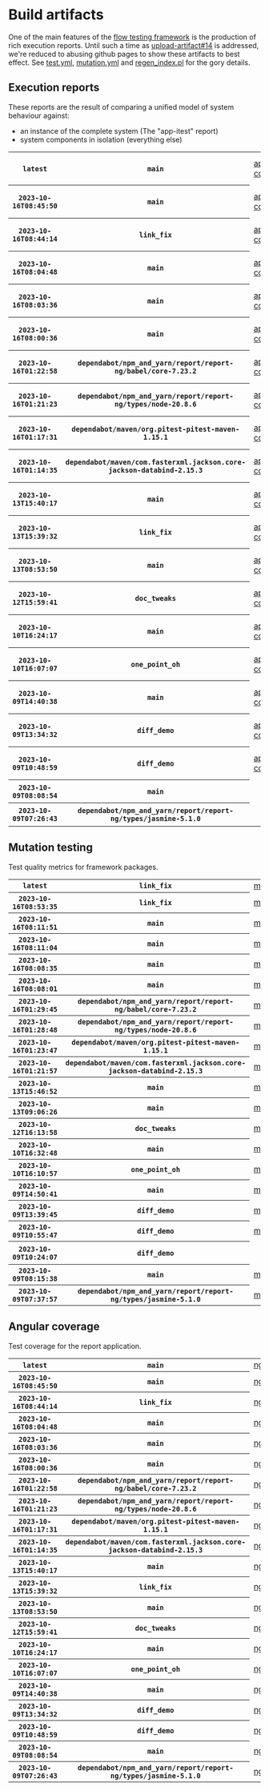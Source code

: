 # Build artifacts

One of the main features of the [flow testing framework](https://github.com/Mastercard/flow) is the production of rich execution reports.
Until such a time as [upload-artifact#14](https://github.com/actions/upload-artifact/issues/14) is addressed, we're reduced to abusing github pages to show these artifacts to best effect.
See [test.yml](https://github.com/Mastercard/flow/blob/main/.github/workflows/test.yml), [mutation.yml](https://github.com/Mastercard/flow/blob/main/.github/workflows/mutation.yml) and [regen_index.pl](https://github.com/Mastercard/flow/blob/pages/regen_index.pl) for the gory details.

## Execution reports

These reports are the result of comparing a unified model of system behaviour against:
 * an instance of the complete system (The "app-itest" report)
 * system components in isolation (everything else)

<!-- start:execution -->
<table>
	<tbody>
		<tr> <th><code>latest</code></th>
			 <th><code>main</code></th>
			<td><a href="execution/latest/app-core/target/mctf/latest/index.html">app-core</a></td>
			<td><a href="execution/latest/app-histogram/target/mctf/latest/index.html">app-histogram</a></td>
			<td><a href="execution/latest/app-itest/target/mctf/latest/index.html">app-itest</a></td>
			<td><a href="execution/latest/app-queue/target/mctf/latest/index.html">app-queue</a></td>
			<td><a href="execution/latest/app-store/target/mctf/latest/index.html">app-store</a></td>
			<td><a href="execution/latest/app-ui/target/mctf/latest/index.html">app-ui</a></td>
			<td><a href="execution/latest/app-web-ui/target/mctf/latest/index.html">app-web-ui</a></td>
			<td></td>
			<td></td>
			<td></td>
			<td></td>
			<td></td>
			<td></td>
			<td></td>
			<td></td>
		</tr>
		<tr> <th><code>2023-10-16T08:45:50</code></th>
			 <th><code>main</code></th>
			<td><a href="execution/1697445950/app-core/target/mctf/latest/index.html">app-core</a></td>
			<td><a href="execution/1697445950/app-histogram/target/mctf/latest/index.html">app-histogram</a></td>
			<td><a href="execution/1697445950/app-itest/target/mctf/latest/index.html">app-itest</a></td>
			<td><a href="execution/1697445950/app-queue/target/mctf/latest/index.html">app-queue</a></td>
			<td><a href="execution/1697445950/app-store/target/mctf/latest/index.html">app-store</a></td>
			<td><a href="execution/1697445950/app-ui/target/mctf/latest/index.html">app-ui</a></td>
			<td><a href="execution/1697445950/app-web-ui/target/mctf/latest/index.html">app-web-ui</a></td>
			<td></td>
			<td></td>
			<td></td>
			<td></td>
			<td></td>
			<td></td>
			<td></td>
			<td></td>
		</tr>
		<tr> <th><code>2023-10-16T08:44:14</code></th>
			 <th><code>link_fix</code></th>
			<td><a href="execution/1697445854/app-core/target/mctf/latest/index.html">app-core</a></td>
			<td><a href="execution/1697445854/app-histogram/target/mctf/latest/index.html">app-histogram</a></td>
			<td><a href="execution/1697445854/app-itest/target/mctf/latest/index.html">app-itest</a></td>
			<td><a href="execution/1697445854/app-queue/target/mctf/latest/index.html">app-queue</a></td>
			<td><a href="execution/1697445854/app-store/target/mctf/latest/index.html">app-store</a></td>
			<td><a href="execution/1697445854/app-ui/target/mctf/latest/index.html">app-ui</a></td>
			<td><a href="execution/1697445854/app-web-ui/target/mctf/latest/index.html">app-web-ui</a></td>
			<td></td>
			<td></td>
			<td></td>
			<td></td>
			<td></td>
			<td></td>
			<td></td>
			<td></td>
		</tr>
		<tr> <th><code>2023-10-16T08:04:48</code></th>
			 <th><code>main</code></th>
			<td><a href="execution/1697443488/app-core/target/mctf/latest/index.html">app-core</a></td>
			<td><a href="execution/1697443488/app-histogram/target/mctf/latest/index.html">app-histogram</a></td>
			<td><a href="execution/1697443488/app-itest/target/mctf/latest/index.html">app-itest</a></td>
			<td><a href="execution/1697443488/app-queue/target/mctf/latest/index.html">app-queue</a></td>
			<td><a href="execution/1697443488/app-store/target/mctf/latest/index.html">app-store</a></td>
			<td><a href="execution/1697443488/app-ui/target/mctf/latest/index.html">app-ui</a></td>
			<td><a href="execution/1697443488/app-web-ui/target/mctf/latest/index.html">app-web-ui</a></td>
			<td></td>
			<td></td>
			<td></td>
			<td></td>
			<td></td>
			<td></td>
			<td></td>
			<td></td>
		</tr>
		<tr> <th><code>2023-10-16T08:03:36</code></th>
			 <th><code>main</code></th>
			<td><a href="execution/1697443416/app-core/target/mctf/latest/index.html">app-core</a></td>
			<td><a href="execution/1697443416/app-histogram/target/mctf/latest/index.html">app-histogram</a></td>
			<td><a href="execution/1697443416/app-itest/target/mctf/latest/index.html">app-itest</a></td>
			<td><a href="execution/1697443416/app-queue/target/mctf/latest/index.html">app-queue</a></td>
			<td><a href="execution/1697443416/app-store/target/mctf/latest/index.html">app-store</a></td>
			<td><a href="execution/1697443416/app-ui/target/mctf/latest/index.html">app-ui</a></td>
			<td><a href="execution/1697443416/app-web-ui/target/mctf/latest/index.html">app-web-ui</a></td>
			<td></td>
			<td></td>
			<td></td>
			<td></td>
			<td></td>
			<td></td>
			<td></td>
			<td></td>
		</tr>
		<tr> <th><code>2023-10-16T08:00:36</code></th>
			 <th><code>main</code></th>
			<td><a href="execution/1697443236/app-core/target/mctf/latest/index.html">app-core</a></td>
			<td><a href="execution/1697443236/app-histogram/target/mctf/latest/index.html">app-histogram</a></td>
			<td><a href="execution/1697443236/app-itest/target/mctf/latest/index.html">app-itest</a></td>
			<td><a href="execution/1697443236/app-queue/target/mctf/latest/index.html">app-queue</a></td>
			<td><a href="execution/1697443236/app-store/target/mctf/latest/index.html">app-store</a></td>
			<td><a href="execution/1697443236/app-ui/target/mctf/latest/index.html">app-ui</a></td>
			<td><a href="execution/1697443236/app-web-ui/target/mctf/latest/index.html">app-web-ui</a></td>
			<td></td>
			<td></td>
			<td></td>
			<td></td>
			<td></td>
			<td></td>
			<td></td>
			<td></td>
		</tr>
		<tr> <th><code>2023-10-16T01:22:58</code></th>
			 <th><code>dependabot/npm_and_yarn/report/report-ng/babel/core-7.23.2</code></th>
			<td><a href="execution/1697419378/app-core/target/mctf/latest/index.html">app-core</a></td>
			<td><a href="execution/1697419378/app-histogram/target/mctf/latest/index.html">app-histogram</a></td>
			<td><a href="execution/1697419378/app-itest/target/mctf/latest/index.html">app-itest</a></td>
			<td><a href="execution/1697419378/app-queue/target/mctf/latest/index.html">app-queue</a></td>
			<td><a href="execution/1697419378/app-store/target/mctf/latest/index.html">app-store</a></td>
			<td><a href="execution/1697419378/app-ui/target/mctf/latest/index.html">app-ui</a></td>
			<td><a href="execution/1697419378/app-web-ui/target/mctf/latest/index.html">app-web-ui</a></td>
			<td></td>
			<td></td>
			<td></td>
			<td></td>
			<td></td>
			<td></td>
			<td></td>
			<td></td>
		</tr>
		<tr> <th><code>2023-10-16T01:21:23</code></th>
			 <th><code>dependabot/npm_and_yarn/report/report-ng/types/node-20.8.6</code></th>
			<td><a href="execution/1697419283/app-core/target/mctf/latest/index.html">app-core</a></td>
			<td><a href="execution/1697419283/app-histogram/target/mctf/latest/index.html">app-histogram</a></td>
			<td><a href="execution/1697419283/app-itest/target/mctf/latest/index.html">app-itest</a></td>
			<td><a href="execution/1697419283/app-queue/target/mctf/latest/index.html">app-queue</a></td>
			<td><a href="execution/1697419283/app-store/target/mctf/latest/index.html">app-store</a></td>
			<td><a href="execution/1697419283/app-ui/target/mctf/latest/index.html">app-ui</a></td>
			<td><a href="execution/1697419283/app-web-ui/target/mctf/latest/index.html">app-web-ui</a></td>
			<td></td>
			<td></td>
			<td></td>
			<td></td>
			<td></td>
			<td></td>
			<td></td>
			<td></td>
		</tr>
		<tr> <th><code>2023-10-16T01:17:31</code></th>
			 <th><code>dependabot/maven/org.pitest-pitest-maven-1.15.1</code></th>
			<td><a href="execution/1697419051/app-core/target/mctf/latest/index.html">app-core</a></td>
			<td><a href="execution/1697419051/app-histogram/target/mctf/latest/index.html">app-histogram</a></td>
			<td><a href="execution/1697419051/app-itest/target/mctf/latest/index.html">app-itest</a></td>
			<td><a href="execution/1697419051/app-queue/target/mctf/latest/index.html">app-queue</a></td>
			<td><a href="execution/1697419051/app-store/target/mctf/latest/index.html">app-store</a></td>
			<td><a href="execution/1697419051/app-ui/target/mctf/latest/index.html">app-ui</a></td>
			<td><a href="execution/1697419051/app-web-ui/target/mctf/latest/index.html">app-web-ui</a></td>
			<td></td>
			<td></td>
			<td></td>
			<td></td>
			<td></td>
			<td></td>
			<td></td>
			<td></td>
		</tr>
		<tr> <th><code>2023-10-16T01:14:35</code></th>
			 <th><code>dependabot/maven/com.fasterxml.jackson.core-jackson-databind-2.15.3</code></th>
			<td><a href="execution/1697418875/app-core/target/mctf/latest/index.html">app-core</a></td>
			<td><a href="execution/1697418875/app-histogram/target/mctf/latest/index.html">app-histogram</a></td>
			<td><a href="execution/1697418875/app-itest/target/mctf/latest/index.html">app-itest</a></td>
			<td><a href="execution/1697418875/app-queue/target/mctf/latest/index.html">app-queue</a></td>
			<td><a href="execution/1697418875/app-store/target/mctf/latest/index.html">app-store</a></td>
			<td><a href="execution/1697418875/app-ui/target/mctf/latest/index.html">app-ui</a></td>
			<td><a href="execution/1697418875/app-web-ui/target/mctf/latest/index.html">app-web-ui</a></td>
			<td></td>
			<td></td>
			<td></td>
			<td></td>
			<td></td>
			<td></td>
			<td></td>
			<td></td>
		</tr>
		<tr> <th><code>2023-10-13T15:40:17</code></th>
			 <th><code>main</code></th>
			<td><a href="execution/1697211617/app-core/target/mctf/latest/index.html">app-core</a></td>
			<td><a href="execution/1697211617/app-histogram/target/mctf/latest/index.html">app-histogram</a></td>
			<td><a href="execution/1697211617/app-itest/target/mctf/latest/index.html">app-itest</a></td>
			<td><a href="execution/1697211617/app-queue/target/mctf/latest/index.html">app-queue</a></td>
			<td><a href="execution/1697211617/app-store/target/mctf/latest/index.html">app-store</a></td>
			<td><a href="execution/1697211617/app-ui/target/mctf/latest/index.html">app-ui</a></td>
			<td><a href="execution/1697211617/app-web-ui/target/mctf/latest/index.html">app-web-ui</a></td>
			<td></td>
			<td></td>
			<td></td>
			<td></td>
			<td></td>
			<td></td>
			<td></td>
			<td></td>
		</tr>
		<tr> <th><code>2023-10-13T15:39:32</code></th>
			 <th><code>link_fix</code></th>
			<td><a href="execution/1697211572/app-core/target/mctf/latest/index.html">app-core</a></td>
			<td><a href="execution/1697211572/app-histogram/target/mctf/latest/index.html">app-histogram</a></td>
			<td><a href="execution/1697211572/app-itest/target/mctf/latest/index.html">app-itest</a></td>
			<td><a href="execution/1697211572/app-queue/target/mctf/latest/index.html">app-queue</a></td>
			<td><a href="execution/1697211572/app-store/target/mctf/latest/index.html">app-store</a></td>
			<td><a href="execution/1697211572/app-ui/target/mctf/latest/index.html">app-ui</a></td>
			<td><a href="execution/1697211572/app-web-ui/target/mctf/latest/index.html">app-web-ui</a></td>
			<td></td>
			<td></td>
			<td></td>
			<td></td>
			<td></td>
			<td></td>
			<td></td>
			<td></td>
		</tr>
		<tr> <th><code>2023-10-13T08:53:50</code></th>
			 <th><code>main</code></th>
			<td><a href="execution/1697187230/app-core/target/mctf/latest/index.html">app-core</a></td>
			<td><a href="execution/1697187230/app-histogram/target/mctf/latest/index.html">app-histogram</a></td>
			<td><a href="execution/1697187230/app-itest/target/mctf/latest/index.html">app-itest</a></td>
			<td><a href="execution/1697187230/app-queue/target/mctf/latest/index.html">app-queue</a></td>
			<td><a href="execution/1697187230/app-store/target/mctf/latest/index.html">app-store</a></td>
			<td><a href="execution/1697187230/app-ui/target/mctf/latest/index.html">app-ui</a></td>
			<td><a href="execution/1697187230/app-web-ui/target/mctf/latest/index.html">app-web-ui</a></td>
			<td></td>
			<td></td>
			<td></td>
			<td></td>
			<td></td>
			<td></td>
			<td></td>
			<td></td>
		</tr>
		<tr> <th><code>2023-10-12T15:59:41</code></th>
			 <th><code>doc_tweaks</code></th>
			<td><a href="execution/1697126381/app-core/target/mctf/latest/index.html">app-core</a></td>
			<td><a href="execution/1697126381/app-histogram/target/mctf/latest/index.html">app-histogram</a></td>
			<td><a href="execution/1697126381/app-itest/target/mctf/latest/index.html">app-itest</a></td>
			<td><a href="execution/1697126381/app-queue/target/mctf/latest/index.html">app-queue</a></td>
			<td><a href="execution/1697126381/app-store/target/mctf/latest/index.html">app-store</a></td>
			<td><a href="execution/1697126381/app-ui/target/mctf/latest/index.html">app-ui</a></td>
			<td><a href="execution/1697126381/app-web-ui/target/mctf/latest/index.html">app-web-ui</a></td>
			<td></td>
			<td></td>
			<td></td>
			<td></td>
			<td></td>
			<td></td>
			<td></td>
			<td></td>
		</tr>
		<tr> <th><code>2023-10-10T16:24:17</code></th>
			 <th><code>main</code></th>
			<td><a href="execution/1696955057/app-core/target/mctf/latest/index.html">app-core</a></td>
			<td><a href="execution/1696955057/app-histogram/target/mctf/latest/index.html">app-histogram</a></td>
			<td><a href="execution/1696955057/app-itest/target/mctf/latest/index.html">app-itest</a></td>
			<td><a href="execution/1696955057/app-queue/target/mctf/latest/index.html">app-queue</a></td>
			<td><a href="execution/1696955057/app-store/target/mctf/latest/index.html">app-store</a></td>
			<td><a href="execution/1696955057/app-ui/target/mctf/latest/index.html">app-ui</a></td>
			<td><a href="execution/1696955057/app-web-ui/target/mctf/latest/index.html">app-web-ui</a></td>
			<td></td>
			<td></td>
			<td></td>
			<td></td>
			<td></td>
			<td></td>
			<td></td>
			<td></td>
		</tr>
		<tr> <th><code>2023-10-10T16:07:07</code></th>
			 <th><code>one_point_oh</code></th>
			<td><a href="execution/1696954027/app-core/target/mctf/latest/index.html">app-core</a></td>
			<td><a href="execution/1696954027/app-histogram/target/mctf/latest/index.html">app-histogram</a></td>
			<td><a href="execution/1696954027/app-itest/target/mctf/latest/index.html">app-itest</a></td>
			<td><a href="execution/1696954027/app-queue/target/mctf/latest/index.html">app-queue</a></td>
			<td><a href="execution/1696954027/app-store/target/mctf/latest/index.html">app-store</a></td>
			<td><a href="execution/1696954027/app-ui/target/mctf/latest/index.html">app-ui</a></td>
			<td><a href="execution/1696954027/app-web-ui/target/mctf/latest/index.html">app-web-ui</a></td>
			<td></td>
			<td></td>
			<td></td>
			<td></td>
			<td></td>
			<td></td>
			<td></td>
			<td></td>
		</tr>
		<tr> <th><code>2023-10-09T14:40:38</code></th>
			 <th><code>main</code></th>
			<td><a href="execution/1696862438/app-core/target/mctf/latest/index.html">app-core</a></td>
			<td><a href="execution/1696862438/app-histogram/target/mctf/latest/index.html">app-histogram</a></td>
			<td><a href="execution/1696862438/app-itest/target/mctf/latest/index.html">app-itest</a></td>
			<td><a href="execution/1696862438/app-queue/target/mctf/latest/index.html">app-queue</a></td>
			<td><a href="execution/1696862438/app-store/target/mctf/latest/index.html">app-store</a></td>
			<td><a href="execution/1696862438/app-ui/target/mctf/latest/index.html">app-ui</a></td>
			<td><a href="execution/1696862438/app-web-ui/target/mctf/latest/index.html">app-web-ui</a></td>
			<td></td>
			<td></td>
			<td></td>
			<td></td>
			<td></td>
			<td></td>
			<td></td>
			<td></td>
		</tr>
		<tr> <th><code>2023-10-09T13:34:32</code></th>
			 <th><code>diff_demo</code></th>
			<td><a href="execution/1696858472/app-core/target/mctf/latest/index.html">app-core</a></td>
			<td><a href="execution/1696858472/app-histogram/target/mctf/latest/index.html">app-histogram</a></td>
			<td><a href="execution/1696858472/app-itest/target/mctf/latest/index.html">app-itest</a></td>
			<td><a href="execution/1696858472/app-queue/target/mctf/latest/index.html">app-queue</a></td>
			<td><a href="execution/1696858472/app-store/target/mctf/latest/index.html">app-store</a></td>
			<td><a href="execution/1696858472/app-ui/target/mctf/latest/index.html">app-ui</a></td>
			<td><a href="execution/1696858472/app-web-ui/target/mctf/latest/index.html">app-web-ui</a></td>
			<td></td>
			<td></td>
			<td></td>
			<td></td>
			<td></td>
			<td></td>
			<td></td>
			<td></td>
		</tr>
		<tr> <th><code>2023-10-09T10:48:59</code></th>
			 <th><code>diff_demo</code></th>
			<td><a href="execution/1696848539/app-core/target/mctf/latest/index.html">app-core</a></td>
			<td><a href="execution/1696848539/app-histogram/target/mctf/latest/index.html">app-histogram</a></td>
			<td><a href="execution/1696848539/app-itest/target/mctf/latest/index.html">app-itest</a></td>
			<td><a href="execution/1696848539/app-queue/target/mctf/latest/index.html">app-queue</a></td>
			<td><a href="execution/1696848539/app-store/target/mctf/latest/index.html">app-store</a></td>
			<td><a href="execution/1696848539/app-ui/target/mctf/latest/index.html">app-ui</a></td>
			<td><a href="execution/1696848539/app-web-ui/target/mctf/latest/index.html">app-web-ui</a></td>
			<td></td>
			<td></td>
			<td></td>
			<td></td>
			<td></td>
			<td></td>
			<td></td>
			<td></td>
		</tr>
		<tr> <th><code>2023-10-09T08:08:54</code></th>
			 <th><code>main</code></th>
			<td></td>
			<td></td>
			<td></td>
			<td></td>
			<td></td>
			<td></td>
			<td></td>
			<td><a href="execution/1696838934/assert/assert-core/target/mctf/latest/index.html">assert/assert-core</a></td>
			<td><a href="execution/1696838934/example/app-core/target/mctf/latest/index.html">example/app-core</a></td>
			<td><a href="execution/1696838934/example/app-histogram/target/mctf/latest/index.html">example/app-histogram</a></td>
			<td><a href="execution/1696838934/example/app-itest/target/mctf/latest/index.html">example/app-itest</a></td>
			<td><a href="execution/1696838934/example/app-queue/target/mctf/latest/index.html">example/app-queue</a></td>
			<td><a href="execution/1696838934/example/app-store/target/mctf/latest/index.html">example/app-store</a></td>
			<td><a href="execution/1696838934/example/app-ui/target/mctf/latest/index.html">example/app-ui</a></td>
			<td><a href="execution/1696838934/example/app-web-ui/target/mctf/latest/index.html">example/app-web-ui</a></td>
		</tr>
		<tr> <th><code>2023-10-09T07:26:43</code></th>
			 <th><code>dependabot/npm_and_yarn/report/report-ng/types/jasmine-5.1.0</code></th>
			<td></td>
			<td></td>
			<td></td>
			<td></td>
			<td></td>
			<td></td>
			<td></td>
			<td><a href="execution/1696836403/assert/assert-core/target/mctf/latest/index.html">assert/assert-core</a></td>
			<td><a href="execution/1696836403/example/app-core/target/mctf/latest/index.html">example/app-core</a></td>
			<td><a href="execution/1696836403/example/app-histogram/target/mctf/latest/index.html">example/app-histogram</a></td>
			<td><a href="execution/1696836403/example/app-itest/target/mctf/latest/index.html">example/app-itest</a></td>
			<td><a href="execution/1696836403/example/app-queue/target/mctf/latest/index.html">example/app-queue</a></td>
			<td><a href="execution/1696836403/example/app-store/target/mctf/latest/index.html">example/app-store</a></td>
			<td><a href="execution/1696836403/example/app-ui/target/mctf/latest/index.html">example/app-ui</a></td>
			<td><a href="execution/1696836403/example/app-web-ui/target/mctf/latest/index.html">example/app-web-ui</a></td>
		</tr>
	</tbody>
</table>
<!-- end:execution -->

## Mutation testing

Test quality metrics for framework packages.

<!-- start:mutation -->
<table>
	<tbody>
		<tr> <th><code>latest</code></th>
			 <th><code>link_fix</code></th>
			<td><a href="mutation/latest/mutation_report/index.html">mutation</a></td>
			<td></td>
			<td></td>
			<td></td>
			<td></td>
			<td></td>
			<td></td>
			<td></td>
			<td></td>
			<td></td>
			<td></td>
			<td></td>
			<td></td>
			<td></td>
			<td></td>
		</tr>
		<tr> <th><code>2023-10-16T08:53:35</code></th>
			 <th><code>link_fix</code></th>
			<td><a href="mutation/1697446415/mutation_report/index.html">mutation</a></td>
			<td></td>
			<td></td>
			<td></td>
			<td></td>
			<td></td>
			<td></td>
			<td></td>
			<td></td>
			<td></td>
			<td></td>
			<td></td>
			<td></td>
			<td></td>
			<td></td>
		</tr>
		<tr> <th><code>2023-10-16T08:11:51</code></th>
			 <th><code>main</code></th>
			<td><a href="mutation/1697443911/mutation_report/index.html">mutation</a></td>
			<td></td>
			<td></td>
			<td></td>
			<td></td>
			<td></td>
			<td></td>
			<td></td>
			<td></td>
			<td></td>
			<td></td>
			<td></td>
			<td></td>
			<td></td>
			<td></td>
		</tr>
		<tr> <th><code>2023-10-16T08:11:04</code></th>
			 <th><code>main</code></th>
			<td><a href="mutation/1697443864/mutation_report/index.html">mutation</a></td>
			<td></td>
			<td></td>
			<td></td>
			<td></td>
			<td></td>
			<td></td>
			<td></td>
			<td></td>
			<td></td>
			<td></td>
			<td></td>
			<td></td>
			<td></td>
			<td></td>
		</tr>
		<tr> <th><code>2023-10-16T08:08:35</code></th>
			 <th><code>main</code></th>
			<td><a href="mutation/1697443715/mutation_report/index.html">mutation</a></td>
			<td></td>
			<td></td>
			<td></td>
			<td></td>
			<td></td>
			<td></td>
			<td></td>
			<td></td>
			<td></td>
			<td></td>
			<td></td>
			<td></td>
			<td></td>
			<td></td>
		</tr>
		<tr> <th><code>2023-10-16T08:08:01</code></th>
			 <th><code>main</code></th>
			<td><a href="mutation/1697443681/mutation_report/index.html">mutation</a></td>
			<td></td>
			<td></td>
			<td></td>
			<td></td>
			<td></td>
			<td></td>
			<td></td>
			<td></td>
			<td></td>
			<td></td>
			<td></td>
			<td></td>
			<td></td>
			<td></td>
		</tr>
		<tr> <th><code>2023-10-16T01:29:45</code></th>
			 <th><code>dependabot/npm_and_yarn/report/report-ng/babel/core-7.23.2</code></th>
			<td><a href="mutation/1697419785/mutation_report/index.html">mutation</a></td>
			<td></td>
			<td></td>
			<td></td>
			<td></td>
			<td></td>
			<td></td>
			<td></td>
			<td></td>
			<td></td>
			<td></td>
			<td></td>
			<td></td>
			<td></td>
			<td></td>
		</tr>
		<tr> <th><code>2023-10-16T01:28:48</code></th>
			 <th><code>dependabot/npm_and_yarn/report/report-ng/types/node-20.8.6</code></th>
			<td><a href="mutation/1697419728/mutation_report/index.html">mutation</a></td>
			<td></td>
			<td></td>
			<td></td>
			<td></td>
			<td></td>
			<td></td>
			<td></td>
			<td></td>
			<td></td>
			<td></td>
			<td></td>
			<td></td>
			<td></td>
			<td></td>
		</tr>
		<tr> <th><code>2023-10-16T01:23:47</code></th>
			 <th><code>dependabot/maven/org.pitest-pitest-maven-1.15.1</code></th>
			<td><a href="mutation/1697419427/mutation_report/index.html">mutation</a></td>
			<td></td>
			<td></td>
			<td></td>
			<td></td>
			<td></td>
			<td></td>
			<td></td>
			<td></td>
			<td></td>
			<td></td>
			<td></td>
			<td></td>
			<td></td>
			<td></td>
		</tr>
		<tr> <th><code>2023-10-16T01:21:57</code></th>
			 <th><code>dependabot/maven/com.fasterxml.jackson.core-jackson-databind-2.15.3</code></th>
			<td><a href="mutation/1697419317/mutation_report/index.html">mutation</a></td>
			<td></td>
			<td></td>
			<td></td>
			<td></td>
			<td></td>
			<td></td>
			<td></td>
			<td></td>
			<td></td>
			<td></td>
			<td></td>
			<td></td>
			<td></td>
			<td></td>
		</tr>
		<tr> <th><code>2023-10-13T15:46:52</code></th>
			 <th><code>main</code></th>
			<td><a href="mutation/1697212012/mutation_report/index.html">mutation</a></td>
			<td></td>
			<td></td>
			<td></td>
			<td></td>
			<td></td>
			<td></td>
			<td></td>
			<td></td>
			<td></td>
			<td></td>
			<td></td>
			<td></td>
			<td></td>
			<td></td>
		</tr>
		<tr> <th><code>2023-10-13T09:06:26</code></th>
			 <th><code>main</code></th>
			<td><a href="mutation/1697187986/mutation_report/index.html">mutation</a></td>
			<td></td>
			<td></td>
			<td></td>
			<td></td>
			<td></td>
			<td></td>
			<td></td>
			<td></td>
			<td></td>
			<td></td>
			<td></td>
			<td></td>
			<td></td>
			<td></td>
		</tr>
		<tr> <th><code>2023-10-12T16:13:58</code></th>
			 <th><code>doc_tweaks</code></th>
			<td><a href="mutation/1697127238/mutation_report/index.html">mutation</a></td>
			<td></td>
			<td></td>
			<td></td>
			<td></td>
			<td></td>
			<td></td>
			<td></td>
			<td></td>
			<td></td>
			<td></td>
			<td></td>
			<td></td>
			<td></td>
			<td></td>
		</tr>
		<tr> <th><code>2023-10-10T16:32:48</code></th>
			 <th><code>main</code></th>
			<td><a href="mutation/1696955568/mutation_report/index.html">mutation</a></td>
			<td></td>
			<td></td>
			<td></td>
			<td></td>
			<td></td>
			<td></td>
			<td></td>
			<td></td>
			<td></td>
			<td></td>
			<td></td>
			<td></td>
			<td></td>
			<td></td>
		</tr>
		<tr> <th><code>2023-10-10T16:10:57</code></th>
			 <th><code>one_point_oh</code></th>
			<td><a href="mutation/1696954257/mutation_report/index.html">mutation</a></td>
			<td></td>
			<td></td>
			<td></td>
			<td></td>
			<td></td>
			<td></td>
			<td></td>
			<td></td>
			<td></td>
			<td></td>
			<td></td>
			<td></td>
			<td></td>
			<td></td>
		</tr>
		<tr> <th><code>2023-10-09T14:50:41</code></th>
			 <th><code>main</code></th>
			<td><a href="mutation/1696863041/mutation_report/index.html">mutation</a></td>
			<td></td>
			<td></td>
			<td></td>
			<td></td>
			<td></td>
			<td></td>
			<td></td>
			<td></td>
			<td></td>
			<td></td>
			<td></td>
			<td></td>
			<td></td>
			<td></td>
		</tr>
		<tr> <th><code>2023-10-09T13:39:45</code></th>
			 <th><code>diff_demo</code></th>
			<td><a href="mutation/1696858785/mutation_report/index.html">mutation</a></td>
			<td></td>
			<td></td>
			<td></td>
			<td></td>
			<td></td>
			<td></td>
			<td></td>
			<td></td>
			<td></td>
			<td></td>
			<td></td>
			<td></td>
			<td></td>
			<td></td>
		</tr>
		<tr> <th><code>2023-10-09T10:55:47</code></th>
			 <th><code>diff_demo</code></th>
			<td><a href="mutation/1696848947/mutation_report/index.html">mutation</a></td>
			<td></td>
			<td></td>
			<td></td>
			<td></td>
			<td></td>
			<td></td>
			<td></td>
			<td></td>
			<td></td>
			<td></td>
			<td></td>
			<td></td>
			<td></td>
			<td></td>
		</tr>
		<tr> <th><code>2023-10-09T10:24:07</code></th>
			 <th><code>diff_demo</code></th>
			<td></td>
			<td><a href="mutation/1696847047/mutation_report/index.html">mutation_report</a></td>
			<td><a href="mutation/1696847047/project_mutation_reports/api/target/pit-reports/index.html">project_mutation_reports/api/target/pit-reports</a></td>
			<td><a href="mutation/1696847047/project_mutation_reports/builder/target/pit-reports/index.html">project_mutation_reports/builder/target/pit-reports</a></td>
			<td><a href="mutation/1696847047/project_mutation_reports/message/message-core/target/pit-reports/index.html">project_mutation_reports/message/message-core/target/pit-reports</a></td>
			<td><a href="mutation/1696847047/project_mutation_reports/message/message-http/target/pit-reports/index.html">project_mutation_reports/message/message-http/target/pit-reports</a></td>
			<td><a href="mutation/1696847047/project_mutation_reports/message/message-json/target/pit-reports/index.html">project_mutation_reports/message/message-json/target/pit-reports</a></td>
			<td><a href="mutation/1696847047/project_mutation_reports/message/message-sql/target/pit-reports/index.html">project_mutation_reports/message/message-sql/target/pit-reports</a></td>
			<td><a href="mutation/1696847047/project_mutation_reports/message/message-text/target/pit-reports/index.html">project_mutation_reports/message/message-text/target/pit-reports</a></td>
			<td><a href="mutation/1696847047/project_mutation_reports/message/message-web/target/pit-reports/index.html">project_mutation_reports/message/message-web/target/pit-reports</a></td>
			<td><a href="mutation/1696847047/project_mutation_reports/message/message-xml/target/pit-reports/index.html">project_mutation_reports/message/message-xml/target/pit-reports</a></td>
			<td><a href="mutation/1696847047/project_mutation_reports/model/target/pit-reports/index.html">project_mutation_reports/model/target/pit-reports</a></td>
			<td><a href="mutation/1696847047/project_mutation_reports/report/report-core/target/pit-reports/index.html">project_mutation_reports/report/report-core/target/pit-reports</a></td>
			<td><a href="mutation/1696847047/project_mutation_reports/validation/validation-core/target/pit-reports/index.html">project_mutation_reports/validation/validation-core/target/pit-reports</a></td>
			<td><a href="mutation/1696847047/project_mutation_reports/validation/validation-junit5/target/pit-reports/index.html">project_mutation_reports/validation/validation-junit5/target/pit-reports</a></td>
		</tr>
		<tr> <th><code>2023-10-09T08:15:38</code></th>
			 <th><code>main</code></th>
			<td><a href="mutation/1696839338/mutation_report/index.html">mutation</a></td>
			<td></td>
			<td></td>
			<td></td>
			<td></td>
			<td></td>
			<td></td>
			<td></td>
			<td></td>
			<td></td>
			<td></td>
			<td></td>
			<td></td>
			<td></td>
			<td></td>
		</tr>
		<tr> <th><code>2023-10-09T07:37:57</code></th>
			 <th><code>dependabot/npm_and_yarn/report/report-ng/types/jasmine-5.1.0</code></th>
			<td><a href="mutation/1696837077/mutation_report/index.html">mutation</a></td>
			<td></td>
			<td></td>
			<td></td>
			<td></td>
			<td></td>
			<td></td>
			<td></td>
			<td></td>
			<td></td>
			<td></td>
			<td></td>
			<td></td>
			<td></td>
			<td></td>
		</tr>
	</tbody>
</table>
<!-- end:mutation -->

## Angular coverage

Test coverage for the report application.

<!-- start:ng_coverage -->
<table>
	<tbody>
		<tr> <th><code>latest</code></th>
			 <th><code>main</code></th>
			<td><a href="ng_coverage/latest/report/index.html">ng_coverage</a></td>
		</tr>
		<tr> <th><code>2023-10-16T08:45:50</code></th>
			 <th><code>main</code></th>
			<td><a href="ng_coverage/1697445950/report/index.html">ng_coverage</a></td>
		</tr>
		<tr> <th><code>2023-10-16T08:44:14</code></th>
			 <th><code>link_fix</code></th>
			<td><a href="ng_coverage/1697445854/report/index.html">ng_coverage</a></td>
		</tr>
		<tr> <th><code>2023-10-16T08:04:48</code></th>
			 <th><code>main</code></th>
			<td><a href="ng_coverage/1697443488/report/index.html">ng_coverage</a></td>
		</tr>
		<tr> <th><code>2023-10-16T08:03:36</code></th>
			 <th><code>main</code></th>
			<td><a href="ng_coverage/1697443416/report/index.html">ng_coverage</a></td>
		</tr>
		<tr> <th><code>2023-10-16T08:00:36</code></th>
			 <th><code>main</code></th>
			<td><a href="ng_coverage/1697443236/report/index.html">ng_coverage</a></td>
		</tr>
		<tr> <th><code>2023-10-16T01:22:58</code></th>
			 <th><code>dependabot/npm_and_yarn/report/report-ng/babel/core-7.23.2</code></th>
			<td><a href="ng_coverage/1697419378/report/index.html">ng_coverage</a></td>
		</tr>
		<tr> <th><code>2023-10-16T01:21:23</code></th>
			 <th><code>dependabot/npm_and_yarn/report/report-ng/types/node-20.8.6</code></th>
			<td><a href="ng_coverage/1697419283/report/index.html">ng_coverage</a></td>
		</tr>
		<tr> <th><code>2023-10-16T01:17:31</code></th>
			 <th><code>dependabot/maven/org.pitest-pitest-maven-1.15.1</code></th>
			<td><a href="ng_coverage/1697419051/report/index.html">ng_coverage</a></td>
		</tr>
		<tr> <th><code>2023-10-16T01:14:35</code></th>
			 <th><code>dependabot/maven/com.fasterxml.jackson.core-jackson-databind-2.15.3</code></th>
			<td><a href="ng_coverage/1697418875/report/index.html">ng_coverage</a></td>
		</tr>
		<tr> <th><code>2023-10-13T15:40:17</code></th>
			 <th><code>main</code></th>
			<td><a href="ng_coverage/1697211617/report/index.html">ng_coverage</a></td>
		</tr>
		<tr> <th><code>2023-10-13T15:39:32</code></th>
			 <th><code>link_fix</code></th>
			<td><a href="ng_coverage/1697211572/report/index.html">ng_coverage</a></td>
		</tr>
		<tr> <th><code>2023-10-13T08:53:50</code></th>
			 <th><code>main</code></th>
			<td><a href="ng_coverage/1697187230/report/index.html">ng_coverage</a></td>
		</tr>
		<tr> <th><code>2023-10-12T15:59:41</code></th>
			 <th><code>doc_tweaks</code></th>
			<td><a href="ng_coverage/1697126381/report/index.html">ng_coverage</a></td>
		</tr>
		<tr> <th><code>2023-10-10T16:24:17</code></th>
			 <th><code>main</code></th>
			<td><a href="ng_coverage/1696955057/report/index.html">ng_coverage</a></td>
		</tr>
		<tr> <th><code>2023-10-10T16:07:07</code></th>
			 <th><code>one_point_oh</code></th>
			<td><a href="ng_coverage/1696954027/report/index.html">ng_coverage</a></td>
		</tr>
		<tr> <th><code>2023-10-09T14:40:38</code></th>
			 <th><code>main</code></th>
			<td><a href="ng_coverage/1696862438/report/index.html">ng_coverage</a></td>
		</tr>
		<tr> <th><code>2023-10-09T13:34:32</code></th>
			 <th><code>diff_demo</code></th>
			<td><a href="ng_coverage/1696858472/report/index.html">ng_coverage</a></td>
		</tr>
		<tr> <th><code>2023-10-09T10:48:59</code></th>
			 <th><code>diff_demo</code></th>
			<td><a href="ng_coverage/1696848539/report/index.html">ng_coverage</a></td>
		</tr>
		<tr> <th><code>2023-10-09T08:08:54</code></th>
			 <th><code>main</code></th>
			<td><a href="ng_coverage/1696838934/report/index.html">ng_coverage</a></td>
		</tr>
		<tr> <th><code>2023-10-09T07:26:43</code></th>
			 <th><code>dependabot/npm_and_yarn/report/report-ng/types/jasmine-5.1.0</code></th>
			<td><a href="ng_coverage/1696836403/report/index.html">ng_coverage</a></td>
		</tr>
	</tbody>
</table>
<!-- end:ng_coverage -->